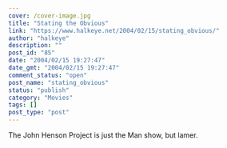 ```yaml
---
cover: /cover-image.jpg
title: "Stating the Obvious"
link: "https://www.halkeye.net/2004/02/15/stating_obvious/"
author: "halkeye"
description: ""
post_id: "85"
date: "2004/02/15 19:27:47"
date_gmt: "2004/02/15 19:27:47"
comment_status: "open"
post_name: "stating_obvious"
status: "publish"
category: "Movies"
tags: []
post_type: "post"
---
```


The John Henson Project is just the Man show, but lamer.